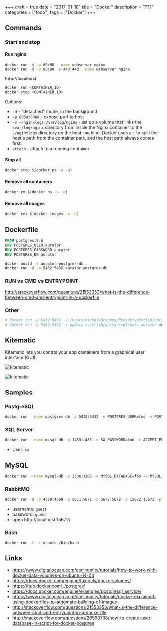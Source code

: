 +++
draft = true
date = "2017-01-18"
title = "Docker"
description = "???"
categories = ["todo"]
tags = ["Docker"]
+++

## Commands

### Start and stop

#### Run nginx

```bash
docker run -d -p 80:80 --name webserver nginx
docker run -d -p 80:80 -p 443:443 --name webserver nginx
```

http://localhost

```bash
docker run <CONTAINER_ID>
docker stop <CONTAINER_ID>
```

Options:

* `-d` - "detached" mode, in the background
* `-p 8080:8080` - expose port to host
* `-v ~/nginxlogs:/var/log/nginx` - set up a volume that links the `/var/log/nginx` directory from inside the Nginx container to the `~/nginxlogs` directory on the host machine. Docker uses a `:` to split the host's path from the container path, and the host path always comes first.
* `attach` - attach to a running container

#### Stop all

```bash
docker stop $(docker ps -a -q)
```

#### Remove all containers

```bash
docker rm $(docker ps -a -q)
```

#### Remove all images

```bash
docker rmi $(docker images -a -q)
```

## Dockerfile

```dockerfile
FROM postgres:9.6
ENV POSTGRES_USER aurator
ENV POSTGRES_PASSWORD aurator
ENV POSTGRES_DB aurator
```

```bash
docker build -t aurator-postgres-db .
docker run -d -p 5432:5432 aurator-postgres-db
```

### RUN vs CMD vs ENTRYPOINT

http://stackoverflow.com/questions/21553353/what-is-the-difference-between-cmd-and-entrypoint-in-a-dockerfile

### Other

```bash
# docker run -p 5432:5432 -v /Users/michal/Dropbox/Projekty/kotlin/aurator-sql/db/docker/pgdata:/var/lib/postgresql/data aurator-db
# docker run -p 5432:5432 -v pgdata:/var/lib/postgresql/data aurator-db
```

## Kitematic

Kitematic lets you control your app containers from a graphical user interface (GUI).

![kitematic](/img/docker/kitematic-001.png)

![kitematic](/img/docker/kitematic-002.png)

## Samples

### PostgreSQL

```bash
docker run --name postgres-db -p 5432:5432 -e POSTGRES_USER=foo -e POSTGRES_PASSWORD=foo -ePOSTGRES_DB=foo -d postgres:9.6
```

### SQL Server

```bash
docker run --name mssql-db -p 1433:1433 -e SA_PASSWORD=foo -e ACCEPT_EULA=Y -d microsoft/mssql-server-windows
```

* User: `sa`

## MySQL

```bash
docker run --name mysql-db -p 3306:3306 -e MYSQL_DATABASE=foo -e MYSQL_USER=foo -e MYSQL_PASSWORD=foo -e MYSQL_ROOT_PASSWORD=foo -d mysql:8.0
```

### RabbitMQ

```bash
docker run -d -p 4369:4369 -p 5671:5671 -p 5672:5672 -p 15672:15672 -p 25672:25672 --hostname mediabus-rabbit --name mediabus-rabbit rabbitmq:3-management
```

* username: `guest`
* password: `guest`
* open http://localhost:15672/

### Bash

```bash
docker run -t -i ubuntu /bin/bash
```

## Links

* https://www.digitalocean.com/community/tutorials/how-to-work-with-docker-data-volumes-on-ubuntu-14-04
* https://docs.docker.com/engine/tutorials/dockervolumes/
* https://hub.docker.com/_/postgres/
* https://docs.docker.com/engine/examples/postgresql_service/
* https://www.digitalocean.com/community/tutorials/docker-explained-using-dockerfiles-to-automate-building-of-images
* http://stackoverflow.com/questions/21553353/what-is-the-difference-between-cmd-and-entrypoint-in-a-dockerfile
* http://stackoverflow.com/questions/26598738/how-to-create-user-database-in-script-for-docker-postgres